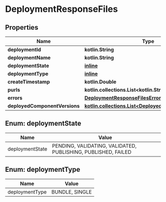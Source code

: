 
# DeploymentResponseFiles

## Properties
| Name | Type | Description | Notes |
| ------------ | ------------- | ------------- | ------------- |
| **deploymentId** | **kotlin.String** |  |  [optional] |
| **deploymentName** | **kotlin.String** |  |  [optional] |
| **deploymentState** | [**inline**](#DeploymentState) |  |  [optional] |
| **deploymentType** | [**inline**](#DeploymentType) |  |  [optional] |
| **createTimestamp** | **kotlin.Double** |  |  [optional] |
| **purls** | **kotlin.collections.List&lt;kotlin.String&gt;** |  |  [optional] |
| **errors** | [**DeploymentResponseFilesErrors**](DeploymentResponseFilesErrors.md) |  |  [optional] |
| **deployedComponentVersions** | [**kotlin.collections.List&lt;DeployedComponentVersion&gt;**](DeployedComponentVersion.md) |  |  [optional] |


<a id="DeploymentState"></a>
## Enum: deploymentState
| Name | Value |
| ---- | ----- |
| deploymentState | PENDING, VALIDATING, VALIDATED, PUBLISHING, PUBLISHED, FAILED |


<a id="DeploymentType"></a>
## Enum: deploymentType
| Name | Value |
| ---- | ----- |
| deploymentType | BUNDLE, SINGLE |



